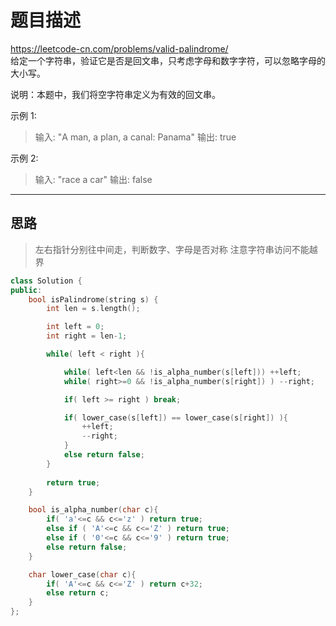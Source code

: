 # 题目描述
https://leetcode-cn.com/problems/valid-palindrome/ <br>
给定一个字符串，验证它是否是回文串，只考虑字母和数字字符，可以忽略字母的大小写。

说明：本题中，我们将空字符串定义为有效的回文串。

示例 1:
> 输入: "A man, a plan, a canal: Panama"
> 输出: true

示例 2:
> 输入: "race a car"
> 输出: false
----

## 思路
> 左右指针分别往中间走，判断数字、字母是否对称
> 注意字符串访问不能越界
```c++
class Solution {
public:
    bool isPalindrome(string s) {
        int len = s.length();

        int left = 0;
        int right = len-1;

        while( left < right ){

            while( left<len && !is_alpha_number(s[left])) ++left;
            while( right>=0 && !is_alpha_number(s[right]) ) --right;

            if( left >= right ) break;

            if( lower_case(s[left]) == lower_case(s[right]) ){
                ++left;
                --right;
            }
            else return false;
        }
 
        return true;
    }

    bool is_alpha_number(char c){
        if( 'a'<=c && c<='z' ) return true;
        else if ( 'A'<=c && c<='Z' ) return true;
        else if ( '0'<=c && c<='9' ) return true;
        else return false;
    }

    char lower_case(char c){
        if( 'A'<=c && c<='Z' ) return c+32;
        else return c;
    }
};
```